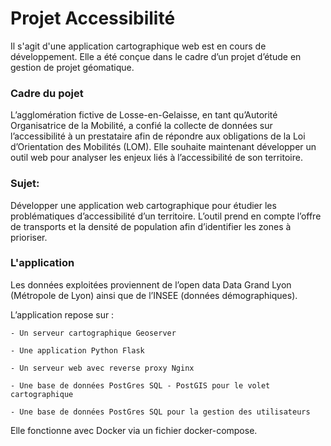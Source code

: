 # Projet Accessibilité

Il s'agit d'une application cartographique web est en cours de développement. 
Elle a été conçue dans le cadre d’un projet d’étude en gestion de projet géomatique.

### Cadre du pojet
L’agglomération fictive de Losse-en-Gelaisse, en tant qu’Autorité Organisatrice de la Mobilité, a confié la collecte de données sur l’accessibilité à un prestataire afin de répondre aux obligations de la Loi d’Orientation des Mobilités (LOM). Elle souhaite maintenant développer un outil web pour analyser les enjeux liés à l’accessibilité de son territoire.

### Sujet:
Développer une application web cartographique pour étudier les problématiques d’accessibilité d’un territoire. L’outil prend en compte l’offre de transports et la densité de population afin d’identifier les zones à prioriser.

### L'application 

Les données exploitées proviennent de l’open data Data Grand Lyon (Métropole de Lyon) ainsi que de l’INSEE (données démographiques).

L’application repose sur :

    - Un serveur cartographique Geoserver

    - Une application Python Flask

    - Un serveur web avec reverse proxy Nginx

    - Une base de données PostGres SQL - PostGIS pour le volet cartographique

    - Une base de données PostGres SQL pour la gestion des utilisateurs

Elle fonctionne avec Docker via un fichier docker-compose.

